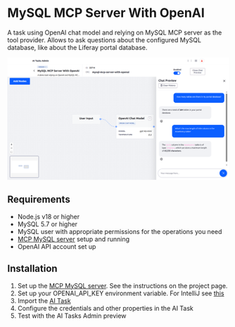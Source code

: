# MySQL MCP Server With OpenAI

A task using OpenAI chat model and relying on MySQL MCP server as the tool provider. Allows to ask questions about the configured MySQL database, like about the Liferay portal database.

![MySQL MCP Server With OpenAI](mysql-mcp-server-with-openai.png "MySQL MCP Server With OpenAI")

## Requirements

* Node.js v18 or higher
* MySQL 5.7 or higher
* MySQL user with appropriate permissions for the operations you need
* [MCP MySQL server](https://github.com/benborla/mcp-server-mysql) setup and running
* OpenAI API account set up

## Installation

1. Set up the [MCP MySQL server](https://github.com/benborla/mcp-server-mysql). See the instructions on the project page.
1. Set up your OPENAI_API_KEY environment variable. For IntelliJ see [this](https://www.jetbrains.com/help/objc/add-environment-variables-and-program-arguments.html)
1. Import the [AI Task](./mysql-mcp-server-with-openai.json)
1. Configure the credentials and other properties in the AI Task
1. Test with the AI Tasks Admin preview


